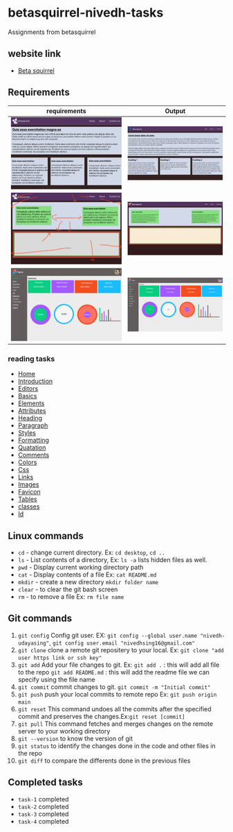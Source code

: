 # betasquirrel-nivedh-tasks

Assignments from betasquirrel

## website link

- [Beta squirrel](https://nivedh-udayasing.github.io/betasquirrel-nivedh-tasks/)

## Requirements

| requirements                                    | Output                                    |
| ----------------------------------------------- | ----------------------------------------- |
| ![Task-1](images/output/task-1requirements.jpg) | ![task-1](images/output/Task-1output.png) |
| ![Task-2](images/output/Task-2requirement.jpg)  | ![task-2](images/output/Task-2output.png) |
| ![Task-4](images/output/task-4requirement.jpg)  | ![Task-4](images/output/Task-4output.png) |

### reading tasks

- [Home](https://www.w3schools.com/html/default.asp)
- [Introduction](https://www.w3schools.com/html/html_intro.asp)
- [Editors](https://www.w3schools.com/html/html_editors.asp)
- [Basics](https://www.w3schools.com/html/html_basic.asp)
- [Elements](https://www.w3schools.com/html/html_elements.asp)
- [Attributes](https://www.w3schools.com/html/html_attributes.asp)
- [Heading](https://www.w3schools.com/html/html_headings.asp)
- [Paragraph](https://www.w3schools.com/html/html_paragraphs.asp)
- [Styles](https://www.w3schools.com/html/html_styles.asp)
- [Formatting](https://www.w3schools.com/html/html_formatting.asp)
- [Quatation](https://www.w3schools.com/html/html_quotation_elements.asp)
- [Comments](https://www.w3schools.com/html/html_comments.asp)
- [Colors](https://www.w3schools.com/html/html_colors.asp)
- [Css](https://www.w3schools.com/html/html_css.asp)
- [Links](https://www.w3schools.com/html/html_links.asp)
- [Images](https://www.w3schools.com/html/html_images.asp)
- [Favicon](https://www.w3schools.com/html/html_favicon.asp)
- [Tables](https://www.w3schools.com/html/html_tables.asp)
- [classes](https://www.w3schools.com/html/html_classes.asp)
- [Id](https://www.w3schools.com/html/html_id.asp)

## Linux commands

- `cd` - change current directory. Ex: `cd desktop`, `cd ..`
- `ls` - List contents of a directory, Ex: `ls -a` lists hidden files as well.
- `pwd` - Display current working directory path
- `cat` - Display contents of a file Ex: `cat README.md`
- `mkdir` - create a new directory `mkdir folder name`
- `clear` - to clear the git bash screen
- `rm` - to remove a file Ex: `rm file name`

## Git commands

1. `git config` Config git user. EX: `git config --global user.name "nivedh-udayasing"`, `git config user.email "nivedhsing16@gmail.com"`
2. `git clone` clone a remote git repositery to your local. Ex: `git clone "add user https link or ssh key"`
3. `git add` Add your file changes to git. Ex: `git add .` : this will add all file to the repo
   `git add README.md` : this will add the readme file we can specify using the file name
4. `git commit` commit changes to git. `git commit -m "Initial commit"`
5. `git push` push your local commits to remote repo Ex: `git push origin main`
6. `git reset` This command undoes all the commits after the specified commit and preserves the changes.Ex:`git reset [commit]`
7. `git pull` This command fetches and merges changes on the remote server to your working directory
8. `git --version` to know the version of git
9. `git status` to identify the changes done in the code and other files in the repo
10. `git diff` to compare the differents done in the previous files

## Completed tasks

- `task-1` completed
- `task-2` completed
- `task-3` completed
- `task-4` completed
